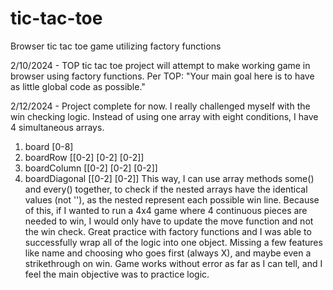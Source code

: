 # tic-tac-toe
Browser tic tac toe game utilizing factory functions

2/10/2024 - TOP tic tac toe project will attempt to make working game in browser using factory functions. Per TOP: "Your main goal here is to have as little global code as possible."

2/12/2024 - Project complete for now. I really challenged myself with the win checking logic. Instead of using one array with eight conditions, I have 4 simultaneous arrays. 
1. board [0-8]
2. boardRow [[0-2] [0-2] [0-2]]
3. boardColumn [[0-2] [0-2] [0-2]]
4. boardDiagonal [[0-2] [0-2]]
This way, I can use array methods some() and every() together, to check if the nested arrays have the identical values (not ''), as the nested represent each possible win line. Because of this, if I wanted to run a 4x4 game where 4 continuous pieces are needed to win, I would only have to update the move function and not the win check. 
Great practice with factory functions and I was able to successfully wrap all of the logic into one object. Missing a few features like name and choosing who goes first (always X), and maybe even a strikethrough on win. Game works without error as far as I can tell, and I feel the main objective was to practice logic.
